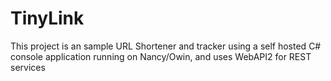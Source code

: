 TinyLink
========

This project is an sample URL Shortener and tracker using a self hosted C# console application running on Nancy/Owin, and uses WebAPI2 for REST services

